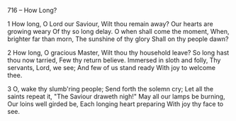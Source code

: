 716 – How Long?


1
How long, O Lord our Saviour,
Wilt thou remain away?
Our hearts are growing weary
Of thy so long delay.
O when shall come the moment,
When, brighter far than morn,
The sunshine of thy glory
Shall on thy people dawn?

2
How long, O gracious Master,
Wilt thou thy household leave?
So long hast thou now tarried,
Few thy return believe.
Immersed in sloth and folly,
Thy servants, Lord, we see;
And few of us stand ready
With joy to welcome thee.

3
O, wake thy slumb'ring people;
Send forth the solemn cry;
Let all the saints repeat it,
"The Saviour draweth nigh!"
May all our lamps be burning,
Our loins well girded be,
Each longing heart preparing
With joy thy face to see.

